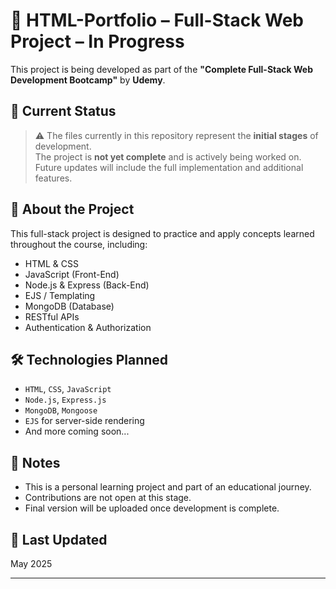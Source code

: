# 🚧 HTML-Portfolio – Full-Stack Web Project – In Progress  
This project is being developed as part of the **"Complete Full-Stack Web Development Bootcamp"** by **Udemy**.

## 📁 Current Status  
> ⚠️ The files currently in this repository represent the **initial stages** of development.  
The project is **not yet complete** and is actively being worked on.  
Future updates will include the full implementation and additional features.

## 🎯 About the Project  
This full-stack project is designed to practice and apply concepts learned throughout the course, including:

- HTML & CSS
- JavaScript (Front-End)
- Node.js & Express (Back-End)
- EJS / Templating
- MongoDB (Database)
- RESTful APIs
- Authentication & Authorization

## 🛠️ Technologies Planned
- `HTML`, `CSS`, `JavaScript`
- `Node.js`, `Express.js`
- `MongoDB`, `Mongoose`
- `EJS` for server-side rendering
- And more coming soon...

## 📌 Notes
- This is a personal learning project and part of an educational journey.
- Contributions are not open at this stage.
- Final version will be uploaded once development is complete.

## 📅 Last Updated
May 2025

---

